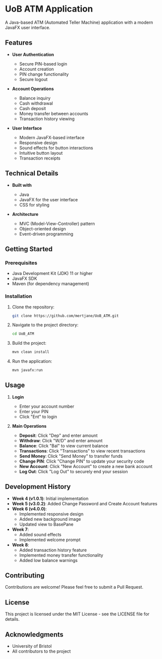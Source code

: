 # UoB ATM Application

A Java-based ATM (Automated Teller Machine) application with a modern JavaFX user interface.

## Features

- **User Authentication**
  - Secure PIN-based login
  - Account creation
  - PIN change functionality
  - Secure logout

- **Account Operations**
  - Balance inquiry
  - Cash withdrawal
  - Cash deposit
  - Money transfer between accounts
  - Transaction history viewing

- **User Interface**
  - Modern JavaFX-based interface
  - Responsive design
  - Sound effects for button interactions
  - Intuitive button layout
  - Transaction receipts

## Technical Details

- **Built with**
  - Java
  - JavaFX for the user interface
  - CSS for styling

- **Architecture**
  - MVC (Model-View-Controller) pattern
  - Object-oriented design
  - Event-driven programming

## Getting Started

### Prerequisites

- Java Development Kit (JDK) 11 or higher
- JavaFX SDK
- Maven (for dependency management)

### Installation

1. Clone the repository:
   ```bash
   git clone https://github.com/mertjane/UoB_ATM.git
   ```

2. Navigate to the project directory:
   ```bash
   cd UoB_ATM
   ```

3. Build the project:
   ```bash
   mvn clean install
   ```

4. Run the application:
   ```bash
   mvn javafx:run
   ```

## Usage

1. **Login**
   - Enter your account number
   - Enter your PIN
   - Click "Ent" to login

2. **Main Operations**
   - **Deposit**: Click "Dep" and enter amount
   - **Withdraw**: Click "W/D" and enter amount
   - **Balance**: Click "Bal" to view current balance
   - **Transactions**: Click "Transactions" to view recent transactions
   - **Send Money**: Click "Send Money" to transfer funds
   - **Change PIN**: Click "Change PIN" to update your security code
   - **New Account**: Click "New Account" to create a new bank account
   - **Log Out**: Click "Log Out" to securely end your session

## Development History

- **Week 4 (v1.0.1)**: Initial implementation
- **Week 5 (v3.0.2)**: Added Change Password and Create Account features
- **Week 6 (v4.0.0)**: 
  - Implemented responsive design
  - Added new background image
  - Updated view to BasePane
- **Week 7**: 
  - Added sound effects
  - Implemented welcome prompt
- **Week 8**:
  - Added transaction history feature
  - Implemented money transfer functionality
  - Added low balance warnings

## Contributing

Contributions are welcome! Please feel free to submit a Pull Request.

## License

This project is licensed under the MIT License - see the LICENSE file for details.

## Acknowledgments

- University of Bristol
- All contributors to the project 